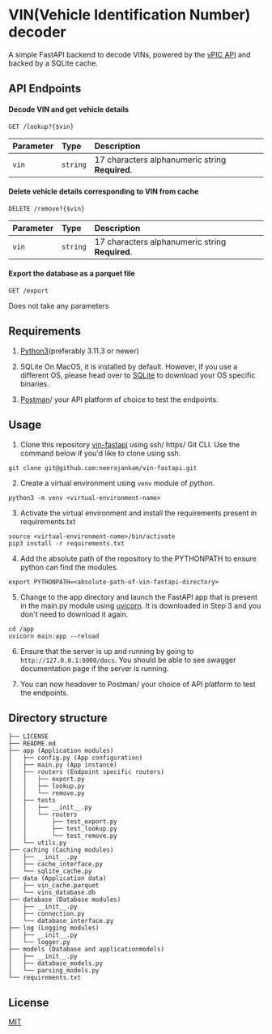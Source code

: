 
# VIN(Vehicle Identification Number) decoder
A simple FastAPI backend to decode VINs, powered by the [vPIC API](https://vpic.nhtsa.dot.gov/api/) and backed by a SQLite cache.


## API Endpoints

#### Decode VIN and get vehicle details

```http
GET /lookup?{$vin}
```

| Parameter | Type     | Description                |
| :-------- | :------- | :------------------------- |
| `vin` | `string` | 17 characters alphanumeric string **Required**.|

#### Delete vehicle details corresponding to VIN from cache

```http
DELETE /remove?{$vin}
```

| Parameter | Type     | Description                       |
| :-------- | :------- | :-------------------------------- |
| `vin`      | `string` | 17 characters alphanumeric string **Required**.|

#### Export the database as a parquet file

```http
GET /export
```
Does not take any parameters


## Requirements

1) [Python3](https://www.python.org/downloads/)(preferably 3.11.3 or newer)

2) SQLite
On MacOS, it is installed by default. However, if you use a different OS, please head over to [SQLite](https://www.sqlite.org/download.html) to download your OS specific binaries.

3) [Postman](https://www.postman.com/downloads/)/ your API platform of choice to test the endpoints.




## Usage

1) Clone this repository [vin-fastapi](https://github.com/neerajankam/vin-fastapi.git) using ssh/ https/ Git CLI. Use the command below if you'd like to clone using ssh.
```
git clone git@github.com:neerajankam/vin-fastapi.git
```
2) Create a virtual environment using `venv` module of python.
```
python3 -m venv <virtual-environment-name>
```
3) Activate the virtual environment and install the requirements present in requirements.txt
```
source <virtual-environment-name>/bin/activate
pip3 install -r requirements.txt
```
4) Add the absolute path of the repository to the PYTHONPATH to ensure python can find the modules.
```
export PYTHONPATH=<absolute-path-of-vin-fastapi-directory>
```
5) Change to the app directory and launch the FastAPI app that is present in the main.py module using [uvicorn](https://www.uvicorn.org/). It is downloaded in Step 3 and you don't need to download it again.
```
cd /app
uvicorn main:app --reload
```
6) Ensure that the server is up and running by going to `http://127.0.0.1:8000/docs`. You should be able to see swagger documentation page if the server is running.

7) You can now headover to Postman/ your choice of API platform to test the endpoints.
## Directory structure

```
├── LICENSE
├── README.md
├── app (Application modules)
│   ├── config.py (App configuration)
│   ├── main.py (App instance)
│   ├── routers (Endpoint specific routers)
│   │   ├── export.py
│   │   ├── lookup.py
│   │   └── remove.py
│   ├── tests
│   │   ├── __init__.py
│   │   └── routers
│   │       ├── test_export.py
│   │       ├── test_lookup.py
│   │       └── test_remove.py
│   └── utils.py
├── caching (Caching modules)
│   ├── __init__.py
│   ├── cache_interface.py
│   └── sqlite_cache.py
├── data (Application data)
│   ├── vin_cache.parquet
│   └── vins_database.db
├── database (Database modules)
│   ├── __init__.py
│   ├── connection.py
│   └── database_interface.py
├── log (Logging modules)
│   ├── __init__.py
│   └── logger.py
├── models (Database and applicationmodels)
│   ├── __init__.py
│   ├── database_models.py
│   └── parsing_models.py
└── requirements.txt
```
## License

[MIT](https://choosealicense.com/licenses/mit/)

